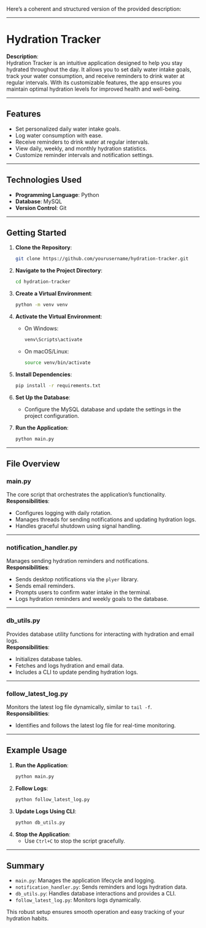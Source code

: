 Here’s a coherent and structured version of the provided description:

---

# Hydration Tracker

**Description**:  
Hydration Tracker is an intuitive application designed to help you stay hydrated throughout the day. It allows you to set daily water intake goals, track your water consumption, and receive reminders to drink water at regular intervals. With its customizable features, the app ensures you maintain optimal hydration levels for improved health and well-being.

---

## Features
- Set personalized daily water intake goals.
- Log water consumption with ease.
- Receive reminders to drink water at regular intervals.
- View daily, weekly, and monthly hydration statistics.
- Customize reminder intervals and notification settings.

---

## Technologies Used
- **Programming Language**: Python  
- **Database**: MySQL  
- **Version Control**: Git  

---

## Getting Started

1. **Clone the Repository**:
   ```bash
   git clone https://github.com/yourusername/hydration-tracker.git
   ```
2. **Navigate to the Project Directory**:
   ```bash
   cd hydration-tracker
   ```
3. **Create a Virtual Environment**:
   ```bash
   python -m venv venv
   ```
4. **Activate the Virtual Environment**:
   - On Windows:
     ```bash
     venv\Scripts\activate
     ```
   - On macOS/Linux:
     ```bash
     source venv/bin/activate
     ```
5. **Install Dependencies**:
   ```bash
   pip install -r requirements.txt
   ```
6. **Set Up the Database**:
   - Configure the MySQL database and update the settings in the project configuration.

7. **Run the Application**:
   ```bash
   python main.py
   ```

---

## File Overview

### **main.py**
The core script that orchestrates the application’s functionality.  
**Responsibilities**:
- Configures logging with daily rotation.
- Manages threads for sending notifications and updating hydration logs.
- Handles graceful shutdown using signal handling.

---

### **notification_handler.py**
Manages sending hydration reminders and notifications.  
**Responsibilities**:
- Sends desktop notifications via the `plyer` library.
- Sends email reminders.
- Prompts users to confirm water intake in the terminal.
- Logs hydration reminders and weekly goals to the database.

---

### **db_utils.py**
Provides database utility functions for interacting with hydration and email logs.  
**Responsibilities**:
- Initializes database tables.
- Fetches and logs hydration and email data.
- Includes a CLI to update pending hydration logs.

---

### **follow_latest_log.py**
Monitors the latest log file dynamically, similar to `tail -f`.  
**Responsibilities**:
- Identifies and follows the latest log file for real-time monitoring.

---

## Example Usage

1. **Run the Application**:
   ```bash
   python main.py
   ```
2. **Follow Logs**:
   ```bash
   python follow_latest_log.py
   ```
3. **Update Logs Using CLI**:
   ```bash
   python db_utils.py
   ```
4. **Stop the Application**:
   - Use `Ctrl+C` to stop the script gracefully.

---

## Summary
- `main.py`: Manages the application lifecycle and logging.  
- `notification_handler.py`: Sends reminders and logs hydration data.  
- `db_utils.py`: Handles database interactions and provides a CLI.  
- `follow_latest_log.py`: Monitors logs dynamically.  

This robust setup ensures smooth operation and easy tracking of your hydration habits.
